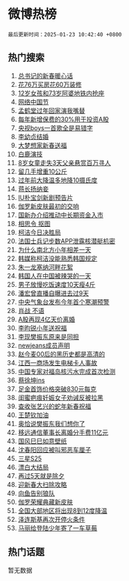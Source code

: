 # 微博热榜

`最后更新时间：2025-01-23 10:42:40 +0800`

## 热门搜索

1. [总书记的新春暖心话](https://m.weibo.cn/search?containerid=100103type%3D1%26t%3D10%26q%3D%23%E6%80%BB%E4%B9%A6%E8%AE%B0%E7%9A%84%E6%96%B0%E6%98%A5%E6%9A%96%E5%BF%83%E8%AF%9D%23&stream_entry_id=51&isnewpage=1&extparam=seat%3D1%26stream_entry_id%3D51%26c_type%3D51%26q%3D%2523%25E6%2580%25BB%25E4%25B9%25A6%25E8%25AE%25B0%25E7%259A%2584%25E6%2596%25B0%25E6%2598%25A5%25E6%259A%2596%25E5%25BF%2583%25E8%25AF%259D%2523%26dgr%3D0%26cate%3D10103%26pos%3D0%26filter_type%3Drealtimehot%26display_time%3D1737600158%26pre_seqid%3D17376001589090113602277)
1. [花76万买房花60万装修](https://m.weibo.cn/search?containerid=100103type%3D1%26t%3D10%26q%3D%23%E8%8A%B176%E4%B8%87%E4%B9%B0%E6%88%BF%E8%8A%B160%E4%B8%87%E8%A3%85%E4%BF%AE%23&stream_entry_id=31&isnewpage=1&extparam=seat%3D1%26c_type%3D31%26cate%3D5001%26lcate%3D5001%26stream_entry_id%3D31%26band_rank%3D1%26q%3D%2523%25E8%258A%25B176%25E4%25B8%2587%25E4%25B9%25B0%25E6%2588%25BF%25E8%258A%25B160%25E4%25B8%2587%25E8%25A3%2585%25E4%25BF%25AE%2523%26dgr%3D0%26flag%3D2%26pos%3D0%26realpos%3D1%26filter_type%3Drealtimehot%26display_time%3D1737600158%26pre_seqid%3D17376001589090113602277)
1. [12岁女孩和73岁阿婆地铁内抢座](https://m.weibo.cn/search?containerid=100103type%3D1%26t%3D10%26q%3D%2312%E5%B2%81%E5%A5%B3%E5%AD%A9%E5%92%8C73%E5%B2%81%E9%98%BF%E5%A9%86%E5%9C%B0%E9%93%81%E5%86%85%E6%8A%A2%E5%BA%A7%23&stream_entry_id=31&isnewpage=1&extparam=seat%3D1%26c_type%3D31%26cate%3D5001%26lcate%3D5001%26stream_entry_id%3D31%26band_rank%3D2%26q%3D%252312%25E5%25B2%2581%25E5%25A5%25B3%25E5%25AD%25A9%25E5%2592%258C73%25E5%25B2%2581%25E9%2598%25BF%25E5%25A9%2586%25E5%259C%25B0%25E9%2593%2581%25E5%2586%2585%25E6%258A%25A2%25E5%25BA%25A7%2523%26dgr%3D0%26flag%3D2%26pos%3D1%26realpos%3D2%26filter_type%3Drealtimehot%26display_time%3D1737600158%26pre_seqid%3D17376001589090113602277)
1. [网络中国节](https://m.weibo.cn/search?containerid=100103type%3D1%26t%3D10%26q%3D%23%E7%BD%91%E7%BB%9C%E4%B8%AD%E5%9B%BD%E8%8A%82%23&stream_entry_id=31&isnewpage=1&extparam=seat%3D1%26c_type%3D31%26cate%3D5001%26lcate%3D5001%26stream_entry_id%3D31%26band_rank%3D3%26q%3D%2523%25E7%25BD%2591%25E7%25BB%259C%25E4%25B8%25AD%25E5%259B%25BD%25E8%258A%2582%2523%26dgr%3D0%26flag%3D1%26pos%3D2%26realpos%3D3%26filter_type%3Drealtimehot%26display_time%3D1737600158%26pre_seqid%3D17376001589090113602277)
1. [孟鹤堂过年回家演我嘴替](https://m.weibo.cn/search?containerid=100103type%3D1%26t%3D10%26q%3D%23%E5%AD%9F%E9%B9%A4%E5%A0%82%E8%BF%87%E5%B9%B4%E5%9B%9E%E5%AE%B6%E6%BC%94%E6%88%91%E5%98%B4%E6%9B%BF%23&stream_entry_id=31&isnewpage=1&extparam=seat%3D1%26topic_ad%3D1%26c_type%3D31%26cate%3D5001%26lcate%3D5001%26stream_entry_id%3D31%26filter_type%3Drealtimehot%26q%3D%2523%25E5%25AD%259F%25E9%25B9%25A4%25E5%25A0%2582%25E8%25BF%2587%25E5%25B9%25B4%25E5%259B%259E%25E5%25AE%25B6%25E6%25BC%2594%25E6%2588%2591%25E5%2598%25B4%25E6%259B%25BF%2523%26dgr%3D0%26pos%3D3%26adid%3D273418%26band_rank%3D4%26is_ad_pos%3D1%26display_time%3D1737600158%26pre_seqid%3D17376001589090113602277)
1. [每年新增保费的30%用于投资A股](https://m.weibo.cn/search?containerid=100103type%3D1%26t%3D10%26q%3D%23%E6%AF%8F%E5%B9%B4%E6%96%B0%E5%A2%9E%E4%BF%9D%E8%B4%B9%E7%9A%8430%25%E7%94%A8%E4%BA%8E%E6%8A%95%E8%B5%84A%E8%82%A1%23&stream_entry_id=31&isnewpage=1&extparam=seat%3D1%26c_type%3D31%26cate%3D5001%26lcate%3D5001%26stream_entry_id%3D31%26band_rank%3D4%26q%3D%2523%25E6%25AF%258F%25E5%25B9%25B4%25E6%2596%25B0%25E5%25A2%259E%25E4%25BF%259D%25E8%25B4%25B9%25E7%259A%258430%2525%25E7%2594%25A8%25E4%25BA%258E%25E6%258A%2595%25E8%25B5%2584A%25E8%2582%25A1%2523%26dgr%3D0%26flag%3D1%26pos%3D4%26realpos%3D4%26filter_type%3Drealtimehot%26display_time%3D1737600158%26pre_seqid%3D17376001589090113602277)
1. [央视boys一首歌全是易错字](https://m.weibo.cn/search?containerid=100103type%3D1%26t%3D10%26q%3D%23%E5%A4%AE%E8%A7%86boys%E4%B8%80%E9%A6%96%E6%AD%8C%E5%85%A8%E6%98%AF%E6%98%93%E9%94%99%E5%AD%97%23&stream_entry_id=31&isnewpage=1&extparam=seat%3D1%26c_type%3D31%26cate%3D5001%26lcate%3D5001%26stream_entry_id%3D31%26band_rank%3D5%26q%3D%2523%25E5%25A4%25AE%25E8%25A7%2586boys%25E4%25B8%2580%25E9%25A6%2596%25E6%25AD%258C%25E5%2585%25A8%25E6%2598%25AF%25E6%2598%2593%25E9%2594%2599%25E5%25AD%2597%2523%26dgr%3D0%26flag%3D2%26pos%3D5%26realpos%3D5%26filter_type%3Drealtimehot%26display_time%3D1737600158%26pre_seqid%3D17376001589090113602277)
1. [李幼贞结婚](https://m.weibo.cn/search?containerid=100103type%3D1%26t%3D10%26q%3D%23%E6%9D%8E%E5%B9%BC%E8%B4%9E%E7%BB%93%E5%A9%9A%23&stream_entry_id=31&isnewpage=1&extparam=seat%3D1%26c_type%3D31%26cate%3D5001%26lcate%3D5001%26stream_entry_id%3D31%26band_rank%3D6%26q%3D%2523%25E6%259D%258E%25E5%25B9%25BC%25E8%25B4%259E%25E7%25BB%2593%25E5%25A9%259A%2523%26dgr%3D0%26flag%3D2%26pos%3D6%26realpos%3D6%26filter_type%3Drealtimehot%26display_time%3D1737600158%26pre_seqid%3D17376001589090113602277)
1. [大梦想家新春送福](https://m.weibo.cn/search?containerid=100103type%3D1%26t%3D10%26q%3D%23%E5%A4%A7%E6%A2%A6%E6%83%B3%E5%AE%B6%E6%96%B0%E6%98%A5%E9%80%81%E7%A6%8F%23&stream_entry_id=31&isnewpage=1&extparam=seat%3D1%26c_type%3D31%26cate%3D5001%26lcate%3D5001%26stream_entry_id%3D31%26filter_type%3Drealtimehot%26q%3D%2523%25E5%25A4%25A7%25E6%25A2%25A6%25E6%2583%25B3%25E5%25AE%25B6%25E6%2596%25B0%25E6%2598%25A5%25E9%2580%2581%25E7%25A6%258F%2523%26dgr%3D0%26pos%3D7%26adid%3D273738%26band_rank%3D7%26is_ad_pos%3D1%26display_time%3D1737600158%26pre_seqid%3D17376001589090113602277)
1. [白鹿演技](https://m.weibo.cn/search?containerid=100103type%3D1%26t%3D10%26q%3D%E7%99%BD%E9%B9%BF%E6%BC%94%E6%8A%80&stream_entry_id=31&isnewpage=1&extparam=seat%3D1%26c_type%3D31%26cate%3D5001%26lcate%3D5001%26stream_entry_id%3D31%26band_rank%3D7%26q%3D%25E7%2599%25BD%25E9%25B9%25BF%25E6%25BC%2594%25E6%258A%2580%26dgr%3D0%26flag%3D2%26pos%3D8%26realpos%3D7%26filter_type%3Drealtimehot%26display_time%3D1737600158%26pre_seqid%3D17376001589090113602277)
1. [8岁女童走失3天父亲悬赏百万寻人](https://m.weibo.cn/search?containerid=100103type%3D1%26t%3D10%26q%3D%238%E5%B2%81%E5%A5%B3%E7%AB%A5%E8%B5%B0%E5%A4%B13%E5%A4%A9%E7%88%B6%E4%BA%B2%E6%82%AC%E8%B5%8F%E7%99%BE%E4%B8%87%E5%AF%BB%E4%BA%BA%23&stream_entry_id=31&isnewpage=1&extparam=seat%3D1%26c_type%3D31%26cate%3D5001%26lcate%3D5001%26stream_entry_id%3D31%26band_rank%3D8%26q%3D%25238%25E5%25B2%2581%25E5%25A5%25B3%25E7%25AB%25A5%25E8%25B5%25B0%25E5%25A4%25B13%25E5%25A4%25A9%25E7%2588%25B6%25E4%25BA%25B2%25E6%2582%25AC%25E8%25B5%258F%25E7%2599%25BE%25E4%25B8%2587%25E5%25AF%25BB%25E4%25BA%25BA%2523%26dgr%3D0%26flag%3D1%26pos%3D9%26realpos%3D8%26filter_type%3Drealtimehot%26display_time%3D1737600158%26pre_seqid%3D17376001589090113602277)
1. [留几手增重10公斤](https://m.weibo.cn/search?containerid=100103type%3D1%26t%3D10%26q%3D%23%E7%95%99%E5%87%A0%E6%89%8B%E5%A2%9E%E9%87%8D10%E5%85%AC%E6%96%A4%23&stream_entry_id=31&isnewpage=1&extparam=seat%3D1%26c_type%3D31%26cate%3D5001%26lcate%3D5001%26stream_entry_id%3D31%26band_rank%3D9%26q%3D%2523%25E7%2595%2599%25E5%2587%25A0%25E6%2589%258B%25E5%25A2%259E%25E9%2587%258D10%25E5%2585%25AC%25E6%2596%25A4%2523%26dgr%3D0%26flag%3D2%26pos%3D10%26realpos%3D9%26filter_type%3Drealtimehot%26display_time%3D1737600158%26pre_seqid%3D17376001589090113602277)
1. [过年前大降温多地降10摄氏度](https://m.weibo.cn/search?containerid=100103type%3D1%26t%3D10%26q%3D%23%E8%BF%87%E5%B9%B4%E5%89%8D%E5%A4%A7%E9%99%8D%E6%B8%A9%E5%A4%9A%E5%9C%B0%E9%99%8D10%E6%91%84%E6%B0%8F%E5%BA%A6%23&stream_entry_id=31&isnewpage=1&extparam=seat%3D1%26c_type%3D31%26cate%3D5001%26lcate%3D5001%26stream_entry_id%3D31%26band_rank%3D10%26q%3D%2523%25E8%25BF%2587%25E5%25B9%25B4%25E5%2589%258D%25E5%25A4%25A7%25E9%2599%258D%25E6%25B8%25A9%25E5%25A4%259A%25E5%259C%25B0%25E9%2599%258D10%25E6%2591%2584%25E6%25B0%258F%25E5%25BA%25A6%2523%26dgr%3D0%26flag%3D0%26pos%3D11%26realpos%3D10%26filter_type%3Drealtimehot%26display_time%3D1737600158%26pre_seqid%3D17376001589090113602277)
1. [蒋长扬纳妾](https://m.weibo.cn/search?containerid=100103type%3D1%26t%3D10%26q%3D%E8%92%8B%E9%95%BF%E6%89%AC%E7%BA%B3%E5%A6%BE&stream_entry_id=31&isnewpage=1&extparam=seat%3D1%26c_type%3D31%26cate%3D5001%26lcate%3D5001%26stream_entry_id%3D31%26band_rank%3D11%26q%3D%25E8%2592%258B%25E9%2595%25BF%25E6%2589%25AC%25E7%25BA%25B3%25E5%25A6%25BE%26dgr%3D0%26flag%3D2%26pos%3D12%26realpos%3D11%26filter_type%3Drealtimehot%26display_time%3D1737600158%26pre_seqid%3D17376001589090113602277)
1. [IU朴宝剑新剧预告片](https://m.weibo.cn/search?containerid=100103type%3D1%26t%3D10%26q%3D%23IU%E6%9C%B4%E5%AE%9D%E5%89%91%E6%96%B0%E5%89%A7%E9%A2%84%E5%91%8A%E7%89%87%23&stream_entry_id=31&isnewpage=1&extparam=seat%3D1%26c_type%3D31%26cate%3D5001%26lcate%3D5001%26stream_entry_id%3D31%26band_rank%3D12%26q%3D%2523IU%25E6%259C%25B4%25E5%25AE%259D%25E5%2589%2591%25E6%2596%25B0%25E5%2589%25A7%25E9%25A2%2584%25E5%2591%258A%25E7%2589%2587%2523%26dgr%3D0%26flag%3D1%26pos%3D13%26realpos%3D12%26filter_type%3Drealtimehot%26display_time%3D1737600158%26pre_seqid%3D17376001589090113602277)
1. [伽罗新皮肤最初的交响](https://m.weibo.cn/search?containerid=100103type%3D1%26t%3D10%26q%3D%23%E4%BC%BD%E7%BD%97%E6%96%B0%E7%9A%AE%E8%82%A4%E6%9C%80%E5%88%9D%E7%9A%84%E4%BA%A4%E5%93%8D%23&stream_entry_id=31&isnewpage=1&extparam=seat%3D1%26c_type%3D31%26cate%3D5001%26lcate%3D5001%26stream_entry_id%3D31%26band_rank%3D13%26q%3D%2523%25E4%25BC%25BD%25E7%25BD%2597%25E6%2596%25B0%25E7%259A%25AE%25E8%2582%25A4%25E6%259C%2580%25E5%2588%259D%25E7%259A%2584%25E4%25BA%25A4%25E5%2593%258D%2523%26dgr%3D0%26flag%3D0%26pos%3D14%26realpos%3D13%26filter_type%3Drealtimehot%26display_time%3D1737600158%26pre_seqid%3D17376001589090113602277)
1. [国新办介绍推动中长期资金入市](https://m.weibo.cn/search?containerid=100103type%3D1%26t%3D10%26q%3D%23%E5%9B%BD%E6%96%B0%E5%8A%9E%E4%BB%8B%E7%BB%8D%E6%8E%A8%E5%8A%A8%E4%B8%AD%E9%95%BF%E6%9C%9F%E8%B5%84%E9%87%91%E5%85%A5%E5%B8%82%23&stream_entry_id=31&isnewpage=1&extparam=seat%3D1%26c_type%3D31%26cate%3D5001%26lcate%3D5001%26stream_entry_id%3D31%26band_rank%3D14%26q%3D%2523%25E5%259B%25BD%25E6%2596%25B0%25E5%258A%259E%25E4%25BB%258B%25E7%25BB%258D%25E6%258E%25A8%25E5%258A%25A8%25E4%25B8%25AD%25E9%2595%25BF%25E6%259C%259F%25E8%25B5%2584%25E9%2587%2591%25E5%2585%25A5%25E5%25B8%2582%2523%26dgr%3D0%26flag%3D1%26pos%3D15%26realpos%3D14%26filter_type%3Drealtimehot%26display_time%3D1737600158%26pre_seqid%3D17376001589090113602277)
1. [相思令 抠图](https://m.weibo.cn/search?containerid=100103type%3D1%26t%3D10%26q%3D%E7%9B%B8%E6%80%9D%E4%BB%A4+%E6%8A%A0%E5%9B%BE&stream_entry_id=31&isnewpage=1&extparam=seat%3D1%26c_type%3D31%26cate%3D5001%26lcate%3D5001%26stream_entry_id%3D31%26band_rank%3D15%26q%3D%25E7%259B%25B8%25E6%2580%259D%25E4%25BB%25A4%2520%25E6%258A%25A0%25E5%259B%25BE%26dgr%3D0%26flag%3D0%26pos%3D16%26realpos%3D15%26filter_type%3Drealtimehot%26display_time%3D1737600158%26pre_seqid%3D17376001589090113602277)
1. [柯洁今日决胜局](https://m.weibo.cn/search?containerid=100103type%3D1%26t%3D10%26q%3D%23%E6%9F%AF%E6%B4%81%E4%BB%8A%E6%97%A5%E5%86%B3%E8%83%9C%E5%B1%80%23&stream_entry_id=31&isnewpage=1&extparam=seat%3D1%26c_type%3D31%26cate%3D5001%26lcate%3D5001%26stream_entry_id%3D31%26band_rank%3D16%26q%3D%2523%25E6%259F%25AF%25E6%25B4%2581%25E4%25BB%258A%25E6%2597%25A5%25E5%2586%25B3%25E8%2583%259C%25E5%25B1%2580%2523%26dgr%3D0%26flag%3D0%26pos%3D17%26realpos%3D16%26filter_type%3Drealtimehot%26display_time%3D1737600158%26pre_seqid%3D17376001589090113602277)
1. [法国士兵记步数APP泄露核潜艇机密](https://m.weibo.cn/search?containerid=100103type%3D1%26t%3D10%26q%3D%23%E6%B3%95%E5%9B%BD%E5%A3%AB%E5%85%B5%E8%AE%B0%E6%AD%A5%E6%95%B0APP%E6%B3%84%E9%9C%B2%E6%A0%B8%E6%BD%9C%E8%89%87%E6%9C%BA%E5%AF%86%23&stream_entry_id=31&isnewpage=1&extparam=seat%3D1%26c_type%3D31%26cate%3D5001%26lcate%3D5001%26stream_entry_id%3D31%26band_rank%3D17%26q%3D%2523%25E6%25B3%2595%25E5%259B%25BD%25E5%25A3%25AB%25E5%2585%25B5%25E8%25AE%25B0%25E6%25AD%25A5%25E6%2595%25B0APP%25E6%25B3%2584%25E9%259C%25B2%25E6%25A0%25B8%25E6%25BD%259C%25E8%2589%2587%25E6%259C%25BA%25E5%25AF%2586%2523%26dgr%3D0%26flag%3D0%26pos%3D18%26realpos%3D17%26filter_type%3Drealtimehot%26display_time%3D1737600158%26pre_seqid%3D17376001589090113602277)
1. [为什么南北方小年相差一天](https://m.weibo.cn/search?containerid=100103type%3D1%26t%3D10%26q%3D%23%E4%B8%BA%E4%BB%80%E4%B9%88%E5%8D%97%E5%8C%97%E6%96%B9%E5%B0%8F%E5%B9%B4%E7%9B%B8%E5%B7%AE%E4%B8%80%E5%A4%A9%23&stream_entry_id=31&isnewpage=1&extparam=seat%3D1%26c_type%3D31%26cate%3D5001%26lcate%3D5001%26stream_entry_id%3D31%26band_rank%3D18%26q%3D%2523%25E4%25B8%25BA%25E4%25BB%2580%25E4%25B9%2588%25E5%258D%2597%25E5%258C%2597%25E6%2596%25B9%25E5%25B0%258F%25E5%25B9%25B4%25E7%259B%25B8%25E5%25B7%25AE%25E4%25B8%2580%25E5%25A4%25A9%2523%26dgr%3D0%26flag%3D0%26pos%3D19%26realpos%3D18%26filter_type%3Drealtimehot%26display_time%3D1737600158%26pre_seqid%3D17376001589090113602277)
1. [韩媒称柯洁没能熟悉韩国规定](https://m.weibo.cn/search?containerid=100103type%3D1%26t%3D10%26q%3D%23%E9%9F%A9%E5%AA%92%E7%A7%B0%E6%9F%AF%E6%B4%81%E6%B2%A1%E8%83%BD%E7%86%9F%E6%82%89%E9%9F%A9%E5%9B%BD%E8%A7%84%E5%AE%9A%23&stream_entry_id=31&isnewpage=1&extparam=seat%3D1%26c_type%3D31%26cate%3D5001%26lcate%3D5001%26stream_entry_id%3D31%26band_rank%3D19%26q%3D%2523%25E9%259F%25A9%25E5%25AA%2592%25E7%25A7%25B0%25E6%259F%25AF%25E6%25B4%2581%25E6%25B2%25A1%25E8%2583%25BD%25E7%2586%259F%25E6%2582%2589%25E9%259F%25A9%25E5%259B%25BD%25E8%25A7%2584%25E5%25AE%259A%2523%26dgr%3D0%26flag%3D1%26pos%3D20%26realpos%3D19%26filter_type%3Drealtimehot%26display_time%3D1737600158%26pre_seqid%3D17376001589090113602277)
1. [朱一龙塞纳河畔花絮](https://m.weibo.cn/search?containerid=100103type%3D1%26t%3D10%26q%3D%23%E6%9C%B1%E4%B8%80%E9%BE%99%E5%A1%9E%E7%BA%B3%E6%B2%B3%E7%95%94%E8%8A%B1%E7%B5%AE%23&stream_entry_id=31&isnewpage=1&extparam=seat%3D1%26c_type%3D31%26cate%3D5001%26lcate%3D5001%26stream_entry_id%3D31%26band_rank%3D20%26q%3D%2523%25E6%259C%25B1%25E4%25B8%2580%25E9%25BE%2599%25E5%25A1%259E%25E7%25BA%25B3%25E6%25B2%25B3%25E7%2595%2594%25E8%258A%25B1%25E7%25B5%25AE%2523%26dgr%3D0%26flag%3D1%26pos%3D21%26realpos%3D20%26filter_type%3Drealtimehot%26display_time%3D1737600158%26pre_seqid%3D17376001589090113602277)
1. [韩国人在中国被辣哭的一天](https://m.weibo.cn/search?containerid=100103type%3D1%26t%3D10%26q%3D%E9%9F%A9%E5%9B%BD%E4%BA%BA%E5%9C%A8%E4%B8%AD%E5%9B%BD%E8%A2%AB%E8%BE%A3%E5%93%AD%E7%9A%84%E4%B8%80%E5%A4%A9&stream_entry_id=31&isnewpage=1&extparam=seat%3D1%26c_type%3D31%26cate%3D5001%26lcate%3D5001%26stream_entry_id%3D31%26band_rank%3D21%26q%3D%25E9%259F%25A9%25E5%259B%25BD%25E4%25BA%25BA%25E5%259C%25A8%25E4%25B8%25AD%25E5%259B%25BD%25E8%25A2%25AB%25E8%25BE%25A3%25E5%2593%25AD%25E7%259A%2584%25E4%25B8%2580%25E5%25A4%25A9%26dgr%3D0%26flag%3D1%26pos%3D22%26realpos%3D21%26filter_type%3Drealtimehot%26display_time%3D1737600158%26pre_seqid%3D17376001589090113602277)
1. [男子放慢吃饭速度10天瘦4斤](https://m.weibo.cn/search?containerid=100103type%3D1%26t%3D10%26q%3D%23%E7%94%B7%E5%AD%90%E6%94%BE%E6%85%A2%E5%90%83%E9%A5%AD%E9%80%9F%E5%BA%A610%E5%A4%A9%E7%98%A64%E6%96%A4%23&stream_entry_id=31&isnewpage=1&extparam=seat%3D1%26c_type%3D31%26cate%3D5001%26lcate%3D5001%26stream_entry_id%3D31%26band_rank%3D22%26q%3D%2523%25E7%2594%25B7%25E5%25AD%2590%25E6%2594%25BE%25E6%2585%25A2%25E5%2590%2583%25E9%25A5%25AD%25E9%2580%259F%25E5%25BA%25A610%25E5%25A4%25A9%25E7%2598%25A64%25E6%2596%25A4%2523%26dgr%3D0%26flag%3D0%26pos%3D23%26realpos%3D22%26filter_type%3Drealtimehot%26display_time%3D1737600158%26pre_seqid%3D17376001589090113602277)
1. [潘宏曾直播自曝进去过9天](https://m.weibo.cn/search?containerid=100103type%3D1%26t%3D10%26q%3D%23%E6%BD%98%E5%AE%8F%E6%9B%BE%E7%9B%B4%E6%92%AD%E8%87%AA%E6%9B%9D%E8%BF%9B%E5%8E%BB%E8%BF%879%E5%A4%A9%23&stream_entry_id=31&isnewpage=1&extparam=seat%3D1%26c_type%3D31%26cate%3D5001%26lcate%3D5001%26stream_entry_id%3D31%26band_rank%3D23%26q%3D%2523%25E6%25BD%2598%25E5%25AE%258F%25E6%259B%25BE%25E7%259B%25B4%25E6%2592%25AD%25E8%2587%25AA%25E6%259B%259D%25E8%25BF%259B%25E5%258E%25BB%25E8%25BF%25879%25E5%25A4%25A9%2523%26dgr%3D0%26flag%3D0%26pos%3D24%26realpos%3D23%26filter_type%3Drealtimehot%26display_time%3D1737600158%26pre_seqid%3D17376001589090113602277)
1. [中央气象台发布今年首个寒潮预警](https://m.weibo.cn/search?containerid=100103type%3D1%26t%3D10%26q%3D%23%E4%B8%AD%E5%A4%AE%E6%B0%94%E8%B1%A1%E5%8F%B0%E5%8F%91%E5%B8%83%E4%BB%8A%E5%B9%B4%E9%A6%96%E4%B8%AA%E5%AF%92%E6%BD%AE%E9%A2%84%E8%AD%A6%23&stream_entry_id=31&isnewpage=1&extparam=seat%3D1%26c_type%3D31%26cate%3D5001%26lcate%3D5001%26stream_entry_id%3D31%26band_rank%3D24%26q%3D%2523%25E4%25B8%25AD%25E5%25A4%25AE%25E6%25B0%2594%25E8%25B1%25A1%25E5%258F%25B0%25E5%258F%2591%25E5%25B8%2583%25E4%25BB%258A%25E5%25B9%25B4%25E9%25A6%2596%25E4%25B8%25AA%25E5%25AF%2592%25E6%25BD%25AE%25E9%25A2%2584%25E8%25AD%25A6%2523%26dgr%3D0%26flag%3D0%26pos%3D25%26realpos%3D24%26filter_type%3Drealtimehot%26display_time%3D1737600158%26pre_seqid%3D17376001589090113602277)
1. [肖战 不语](https://m.weibo.cn/search?containerid=100103type%3D1%26t%3D10%26q%3D%E8%82%96%E6%88%98+%E4%B8%8D%E8%AF%AD&stream_entry_id=31&isnewpage=1&extparam=seat%3D1%26c_type%3D31%26cate%3D5001%26lcate%3D5001%26stream_entry_id%3D31%26band_rank%3D25%26q%3D%25E8%2582%2596%25E6%2588%2598%2520%25E4%25B8%258D%25E8%25AF%25AD%26dgr%3D0%26flag%3D0%26pos%3D26%26realpos%3D25%26filter_type%3Drealtimehot%26display_time%3D1737600158%26pre_seqid%3D17376001589090113602277)
1. [A股再现4亿天价离婚](https://m.weibo.cn/search?containerid=100103type%3D1%26t%3D10%26q%3D%23A%E8%82%A1%E5%86%8D%E7%8E%B04%E4%BA%BF%E5%A4%A9%E4%BB%B7%E7%A6%BB%E5%A9%9A%23&stream_entry_id=31&isnewpage=1&extparam=seat%3D1%26c_type%3D31%26cate%3D5001%26lcate%3D5001%26stream_entry_id%3D31%26band_rank%3D26%26q%3D%2523A%25E8%2582%25A1%25E5%2586%258D%25E7%258E%25B04%25E4%25BA%25BF%25E5%25A4%25A9%25E4%25BB%25B7%25E7%25A6%25BB%25E5%25A9%259A%2523%26dgr%3D0%26flag%3D1%26pos%3D27%26realpos%3D26%26filter_type%3Drealtimehot%26display_time%3D1737600158%26pre_seqid%3D17376001589090113602277)
1. [李昀锐小年送祝福](https://m.weibo.cn/search?containerid=100103type%3D1%26t%3D10%26q%3D%23%E6%9D%8E%E6%98%80%E9%94%90%E5%B0%8F%E5%B9%B4%E9%80%81%E7%A5%9D%E7%A6%8F%23&stream_entry_id=31&isnewpage=1&extparam=seat%3D1%26c_type%3D31%26cate%3D5001%26lcate%3D5001%26stream_entry_id%3D31%26band_rank%3D27%26q%3D%2523%25E6%259D%258E%25E6%2598%2580%25E9%2594%2590%25E5%25B0%258F%25E5%25B9%25B4%25E9%2580%2581%25E7%25A5%259D%25E7%25A6%258F%2523%26dgr%3D0%26flag%3D1%26pos%3D28%26realpos%3D27%26filter_type%3Drealtimehot%26display_time%3D1737600158%26pre_seqid%3D17376001589090113602277)
1. [李现樊振东原来是同担](https://m.weibo.cn/search?containerid=100103type%3D1%26t%3D10%26q%3D%23%E6%9D%8E%E7%8E%B0%E6%A8%8A%E6%8C%AF%E4%B8%9C%E5%8E%9F%E6%9D%A5%E6%98%AF%E5%90%8C%E6%8B%85%23&stream_entry_id=31&isnewpage=1&extparam=seat%3D1%26c_type%3D31%26cate%3D5001%26lcate%3D5001%26stream_entry_id%3D31%26band_rank%3D28%26q%3D%2523%25E6%259D%258E%25E7%258E%25B0%25E6%25A8%258A%25E6%258C%25AF%25E4%25B8%259C%25E5%258E%259F%25E6%259D%25A5%25E6%2598%25AF%25E5%2590%258C%25E6%258B%2585%2523%26dgr%3D0%26flag%3D1%26pos%3D29%26realpos%3D28%26filter_type%3Drealtimehot%26display_time%3D1737600158%26pre_seqid%3D17376001589090113602277)
1. [newjeans成员声明](https://m.weibo.cn/search?containerid=100103type%3D1%26t%3D10%26q%3D%23newjeans%E6%88%90%E5%91%98%E5%A3%B0%E6%98%8E%23&stream_entry_id=31&isnewpage=1&extparam=seat%3D1%26c_type%3D31%26cate%3D5001%26lcate%3D5001%26stream_entry_id%3D31%26band_rank%3D29%26q%3D%2523newjeans%25E6%2588%2590%25E5%2591%2598%25E5%25A3%25B0%25E6%2598%258E%2523%26dgr%3D0%26flag%3D1%26pos%3D30%26realpos%3D29%26filter_type%3Drealtimehot%26display_time%3D1737600158%26pre_seqid%3D17376001589090113602277)
1. [赵今麦00后的黑历史都是高清的](https://m.weibo.cn/search?containerid=100103type%3D1%26t%3D10%26q%3D%23%E8%B5%B5%E4%BB%8A%E9%BA%A600%E5%90%8E%E7%9A%84%E9%BB%91%E5%8E%86%E5%8F%B2%E9%83%BD%E6%98%AF%E9%AB%98%E6%B8%85%E7%9A%84%23&stream_entry_id=31&isnewpage=1&extparam=seat%3D1%26c_type%3D31%26cate%3D5001%26lcate%3D5001%26stream_entry_id%3D31%26band_rank%3D30%26q%3D%2523%25E8%25B5%25B5%25E4%25BB%258A%25E9%25BA%25A600%25E5%2590%258E%25E7%259A%2584%25E9%25BB%2591%25E5%258E%2586%25E5%258F%25B2%25E9%2583%25BD%25E6%2598%25AF%25E9%25AB%2598%25E6%25B8%2585%25E7%259A%2584%2523%26dgr%3D0%26flag%3D0%26pos%3D31%26realpos%3D30%26filter_type%3Drealtimehot%26display_time%3D1737600158%26pre_seqid%3D17376001589090113602277)
1. [江西一商场发生电梯卡人事故](https://m.weibo.cn/search?containerid=100103type%3D1%26t%3D10%26q%3D%23%E6%B1%9F%E8%A5%BF%E4%B8%80%E5%95%86%E5%9C%BA%E5%8F%91%E7%94%9F%E7%94%B5%E6%A2%AF%E5%8D%A1%E4%BA%BA%E4%BA%8B%E6%95%85%23&stream_entry_id=31&isnewpage=1&extparam=seat%3D1%26c_type%3D31%26cate%3D5001%26lcate%3D5001%26stream_entry_id%3D31%26band_rank%3D31%26q%3D%2523%25E6%25B1%259F%25E8%25A5%25BF%25E4%25B8%2580%25E5%2595%2586%25E5%259C%25BA%25E5%258F%2591%25E7%2594%259F%25E7%2594%25B5%25E6%25A2%25AF%25E5%258D%25A1%25E4%25BA%25BA%25E4%25BA%258B%25E6%2595%2585%2523%26dgr%3D0%26flag%3D0%26pos%3D32%26realpos%3D31%26filter_type%3Drealtimehot%26display_time%3D1737600158%26pre_seqid%3D17376001589090113602277)
1. [中国专家对福岛核污水完成首次检测](https://m.weibo.cn/search?containerid=100103type%3D1%26t%3D10%26q%3D%23%E4%B8%AD%E5%9B%BD%E4%B8%93%E5%AE%B6%E5%AF%B9%E7%A6%8F%E5%B2%9B%E6%A0%B8%E6%B1%A1%E6%B0%B4%E5%AE%8C%E6%88%90%E9%A6%96%E6%AC%A1%E6%A3%80%E6%B5%8B%23&stream_entry_id=31&isnewpage=1&extparam=seat%3D1%26c_type%3D31%26cate%3D5001%26lcate%3D5001%26stream_entry_id%3D31%26band_rank%3D32%26q%3D%2523%25E4%25B8%25AD%25E5%259B%25BD%25E4%25B8%2593%25E5%25AE%25B6%25E5%25AF%25B9%25E7%25A6%258F%25E5%25B2%259B%25E6%25A0%25B8%25E6%25B1%25A1%25E6%25B0%25B4%25E5%25AE%258C%25E6%2588%2590%25E9%25A6%2596%25E6%25AC%25A1%25E6%25A3%2580%25E6%25B5%258B%2523%26dgr%3D0%26flag%3D1%26pos%3D33%26realpos%3D32%26filter_type%3Drealtimehot%26display_time%3D1737600158%26pre_seqid%3D17376001589090113602277)
1. [蔡徐坤ins](https://m.weibo.cn/search?containerid=100103type%3D1%26t%3D10%26q%3D%23%E8%94%A1%E5%BE%90%E5%9D%A4ins%23&stream_entry_id=31&isnewpage=1&extparam=seat%3D1%26c_type%3D31%26cate%3D5001%26lcate%3D5001%26stream_entry_id%3D31%26band_rank%3D33%26q%3D%2523%25E8%2594%25A1%25E5%25BE%2590%25E5%259D%25A4ins%2523%26dgr%3D0%26flag%3D0%26pos%3D34%26realpos%3D33%26filter_type%3Drealtimehot%26display_time%3D1737600158%26pre_seqid%3D17376001589090113602277)
1. [足金首饰价格突破830元每克](https://m.weibo.cn/search?containerid=100103type%3D1%26t%3D10%26q%3D%23%E8%B6%B3%E9%87%91%E9%A6%96%E9%A5%B0%E4%BB%B7%E6%A0%BC%E7%AA%81%E7%A0%B4830%E5%85%83%E6%AF%8F%E5%85%8B%23&stream_entry_id=31&isnewpage=1&extparam=seat%3D1%26c_type%3D31%26cate%3D5001%26lcate%3D5001%26stream_entry_id%3D31%26band_rank%3D34%26q%3D%2523%25E8%25B6%25B3%25E9%2587%2591%25E9%25A6%2596%25E9%25A5%25B0%25E4%25BB%25B7%25E6%25A0%25BC%25E7%25AA%2581%25E7%25A0%25B4830%25E5%2585%2583%25E6%25AF%258F%25E5%2585%258B%2523%26dgr%3D0%26flag%3D1%26pos%3D35%26realpos%3D34%26filter_type%3Drealtimehot%26display_time%3D1737600158%26pre_seqid%3D17376001589090113602277)
1. [闺蜜疤痕妊娠女子劝诫反被拉黑](https://m.weibo.cn/search?containerid=100103type%3D1%26t%3D10%26q%3D%23%E9%97%BA%E8%9C%9C%E7%96%A4%E7%97%95%E5%A6%8A%E5%A8%A0%E5%A5%B3%E5%AD%90%E5%8A%9D%E8%AF%AB%E5%8F%8D%E8%A2%AB%E6%8B%89%E9%BB%91%23&stream_entry_id=31&isnewpage=1&extparam=seat%3D1%26c_type%3D31%26cate%3D5001%26lcate%3D5001%26stream_entry_id%3D31%26band_rank%3D35%26q%3D%2523%25E9%2597%25BA%25E8%259C%259C%25E7%2596%25A4%25E7%2597%2595%25E5%25A6%258A%25E5%25A8%25A0%25E5%25A5%25B3%25E5%25AD%2590%25E5%258A%259D%25E8%25AF%25AB%25E5%258F%258D%25E8%25A2%25AB%25E6%258B%2589%25E9%25BB%2591%2523%26dgr%3D0%26flag%3D0%26pos%3D36%26realpos%3D35%26filter_type%3Drealtimehot%26display_time%3D1737600158%26pre_seqid%3D17376001589090113602277)
1. [查收张艺兴的蛇年新春祝福](https://m.weibo.cn/search?containerid=100103type%3D1%26t%3D10%26q%3D%23%E6%9F%A5%E6%94%B6%E5%BC%A0%E8%89%BA%E5%85%B4%E7%9A%84%E8%9B%87%E5%B9%B4%E6%96%B0%E6%98%A5%E7%A5%9D%E7%A6%8F%23&stream_entry_id=31&isnewpage=1&extparam=seat%3D1%26c_type%3D31%26cate%3D5001%26lcate%3D5001%26stream_entry_id%3D31%26band_rank%3D36%26q%3D%2523%25E6%259F%25A5%25E6%2594%25B6%25E5%25BC%25A0%25E8%2589%25BA%25E5%2585%25B4%25E7%259A%2584%25E8%259B%2587%25E5%25B9%25B4%25E6%2596%25B0%25E6%2598%25A5%25E7%25A5%259D%25E7%25A6%258F%2523%26dgr%3D0%26flag%3D1%26pos%3D37%26realpos%3D36%26filter_type%3Drealtimehot%26display_time%3D1737600158%26pre_seqid%3D17376001589090113602277)
1. [王楚钦加油](https://m.weibo.cn/search?containerid=100103type%3D1%26t%3D10%26q%3D%23%E7%8E%8B%E6%A5%9A%E9%92%A6%E5%8A%A0%E6%B2%B9%23&stream_entry_id=31&isnewpage=1&extparam=seat%3D1%26c_type%3D31%26cate%3D5001%26lcate%3D5001%26stream_entry_id%3D31%26band_rank%3D37%26q%3D%2523%25E7%258E%258B%25E6%25A5%259A%25E9%2592%25A6%25E5%258A%25A0%25E6%25B2%25B9%2523%26dgr%3D0%26flag%3D0%26pos%3D38%26realpos%3D37%26filter_type%3Drealtimehot%26display_time%3D1737600158%26pre_seqid%3D17376001589090113602277)
1. [奥恰说樊振东我们想你了](https://m.weibo.cn/search?containerid=100103type%3D1%26t%3D10%26q%3D%E5%A5%A5%E6%81%B0%E8%AF%B4%E6%A8%8A%E6%8C%AF%E4%B8%9C%E6%88%91%E4%BB%AC%E6%83%B3%E4%BD%A0%E4%BA%86&stream_entry_id=31&isnewpage=1&extparam=seat%3D1%26c_type%3D31%26cate%3D5001%26lcate%3D5001%26stream_entry_id%3D31%26band_rank%3D38%26q%3D%25E5%25A5%25A5%25E6%2581%25B0%25E8%25AF%25B4%25E6%25A8%258A%25E6%258C%25AF%25E4%25B8%259C%25E6%2588%2591%25E4%25BB%25AC%25E6%2583%25B3%25E4%25BD%25A0%25E4%25BA%2586%26dgr%3D0%26flag%3D1%26pos%3D39%26realpos%3D38%26filter_type%3Drealtimehot%26display_time%3D1737600158%26pre_seqid%3D17376001589090113602277)
1. [移远通信董事长离婚分手费11亿元](https://m.weibo.cn/search?containerid=100103type%3D1%26t%3D10%26q%3D%23%E7%A7%BB%E8%BF%9C%E9%80%9A%E4%BF%A1%E8%91%A3%E4%BA%8B%E9%95%BF%E7%A6%BB%E5%A9%9A%E5%88%86%E6%89%8B%E8%B4%B911%E4%BA%BF%E5%85%83%23&stream_entry_id=31&isnewpage=1&extparam=seat%3D1%26c_type%3D31%26cate%3D5001%26lcate%3D5001%26stream_entry_id%3D31%26band_rank%3D39%26q%3D%2523%25E7%25A7%25BB%25E8%25BF%259C%25E9%2580%259A%25E4%25BF%25A1%25E8%2591%25A3%25E4%25BA%258B%25E9%2595%25BF%25E7%25A6%25BB%25E5%25A9%259A%25E5%2588%2586%25E6%2589%258B%25E8%25B4%25B911%25E4%25BA%25BF%25E5%2585%2583%2523%26dgr%3D0%26flag%3D1%26pos%3D40%26realpos%3D39%26filter_type%3Drealtimehot%26display_time%3D1737600158%26pre_seqid%3D17376001589090113602277)
1. [国风巳巳如意壁纸](https://m.weibo.cn/search?containerid=100103type%3D1%26t%3D10%26q%3D%23%E5%9B%BD%E9%A3%8E%E5%B7%B3%E5%B7%B3%E5%A6%82%E6%84%8F%E5%A3%81%E7%BA%B8%23&stream_entry_id=31&isnewpage=1&extparam=seat%3D1%26c_type%3D31%26cate%3D5001%26lcate%3D5001%26stream_entry_id%3D31%26band_rank%3D40%26q%3D%2523%25E5%259B%25BD%25E9%25A3%258E%25E5%25B7%25B3%25E5%25B7%25B3%25E5%25A6%2582%25E6%2584%258F%25E5%25A3%2581%25E7%25BA%25B8%2523%26dgr%3D0%26flag%3D1%26pos%3D41%26realpos%3D40%26filter_type%3Drealtimehot%26display_time%3D1737600158%26pre_seqid%3D17376001589090113602277)
1. [沈春阳回应被叫邪恶车厘子](https://m.weibo.cn/search?containerid=100103type%3D1%26t%3D10%26q%3D%23%E6%B2%88%E6%98%A5%E9%98%B3%E5%9B%9E%E5%BA%94%E8%A2%AB%E5%8F%AB%E9%82%AA%E6%81%B6%E8%BD%A6%E5%8E%98%E5%AD%90%23&stream_entry_id=31&isnewpage=1&extparam=seat%3D1%26c_type%3D31%26cate%3D5001%26lcate%3D5001%26stream_entry_id%3D31%26band_rank%3D41%26q%3D%2523%25E6%25B2%2588%25E6%2598%25A5%25E9%2598%25B3%25E5%259B%259E%25E5%25BA%2594%25E8%25A2%25AB%25E5%258F%25AB%25E9%2582%25AA%25E6%2581%25B6%25E8%25BD%25A6%25E5%258E%2598%25E5%25AD%2590%2523%26dgr%3D0%26flag%3D0%26pos%3D42%26realpos%3D41%26filter_type%3Drealtimehot%26display_time%3D1737600158%26pre_seqid%3D17376001589090113602277)
1. [三星S25](https://m.weibo.cn/search?containerid=100103type%3D1%26t%3D10%26q%3D%E4%B8%89%E6%98%9FS25&stream_entry_id=31&isnewpage=1&extparam=seat%3D1%26c_type%3D31%26cate%3D5001%26lcate%3D5001%26stream_entry_id%3D31%26band_rank%3D42%26q%3D%25E4%25B8%2589%25E6%2598%259FS25%26dgr%3D0%26flag%3D0%26pos%3D43%26realpos%3D42%26filter_type%3Drealtimehot%26display_time%3D1737600158%26pre_seqid%3D17376001589090113602277)
1. [漂白大结局](https://m.weibo.cn/search?containerid=100103type%3D1%26t%3D10%26q%3D%E6%BC%82%E7%99%BD%E5%A4%A7%E7%BB%93%E5%B1%80&stream_entry_id=31&isnewpage=1&extparam=seat%3D1%26c_type%3D31%26cate%3D5001%26lcate%3D5001%26stream_entry_id%3D31%26band_rank%3D43%26q%3D%25E6%25BC%2582%25E7%2599%25BD%25E5%25A4%25A7%25E7%25BB%2593%25E5%25B1%2580%26dgr%3D0%26flag%3D0%26pos%3D44%26realpos%3D43%26filter_type%3Drealtimehot%26display_time%3D1737600158%26pre_seqid%3D17376001589090113602277)
1. [再过5天就是除夕](https://m.weibo.cn/search?containerid=100103type%3D1%26t%3D10%26q%3D%23%E5%86%8D%E8%BF%875%E5%A4%A9%E5%B0%B1%E6%98%AF%E9%99%A4%E5%A4%95%23&stream_entry_id=31&isnewpage=1&extparam=seat%3D1%26c_type%3D31%26cate%3D5001%26lcate%3D5001%26stream_entry_id%3D31%26band_rank%3D44%26q%3D%2523%25E5%2586%258D%25E8%25BF%25875%25E5%25A4%25A9%25E5%25B0%25B1%25E6%2598%25AF%25E9%2599%25A4%25E5%25A4%2595%2523%26dgr%3D0%26flag%3D1%26pos%3D45%26realpos%3D44%26filter_type%3Drealtimehot%26display_time%3D1737600158%26pre_seqid%3D17376001589090113602277)
1. [迎新春大扫除攻略](https://m.weibo.cn/search?containerid=100103type%3D1%26t%3D10%26q%3D%23%E8%BF%8E%E6%96%B0%E6%98%A5%E5%A4%A7%E6%89%AB%E9%99%A4%E6%94%BB%E7%95%A5%23&stream_entry_id=31&isnewpage=1&extparam=seat%3D1%26c_type%3D31%26cate%3D5001%26lcate%3D5001%26stream_entry_id%3D31%26band_rank%3D45%26q%3D%2523%25E8%25BF%258E%25E6%2596%25B0%25E6%2598%25A5%25E5%25A4%25A7%25E6%2589%25AB%25E9%2599%25A4%25E6%2594%25BB%25E7%2595%25A5%2523%26dgr%3D0%26flag%3D0%26pos%3D46%26realpos%3D45%26filter_type%3Drealtimehot%26display_time%3D1737600158%26pre_seqid%3D17376001589090113602277)
1. [向鱼告别狼队](https://m.weibo.cn/search?containerid=100103type%3D1%26t%3D10%26q%3D%23%E5%90%91%E9%B1%BC%E5%91%8A%E5%88%AB%E7%8B%BC%E9%98%9F%23&stream_entry_id=31&isnewpage=1&extparam=seat%3D1%26c_type%3D31%26cate%3D5001%26lcate%3D5001%26stream_entry_id%3D31%26band_rank%3D46%26q%3D%2523%25E5%2590%2591%25E9%25B1%25BC%25E5%2591%258A%25E5%2588%25AB%25E7%258B%25BC%25E9%2598%259F%2523%26dgr%3D0%26flag%3D1%26pos%3D47%26realpos%3D46%26filter_type%3Drealtimehot%26display_time%3D1737600158%26pre_seqid%3D17376001589090113602277)
1. [伽罗荣耀典藏新皮肤](https://m.weibo.cn/search?containerid=100103type%3D1%26t%3D10%26q%3D%23%E4%BC%BD%E7%BD%97%E8%8D%A3%E8%80%80%E5%85%B8%E8%97%8F%E6%96%B0%E7%9A%AE%E8%82%A4%23&stream_entry_id=31&isnewpage=1&extparam=seat%3D1%26c_type%3D31%26cate%3D5001%26lcate%3D5001%26stream_entry_id%3D31%26band_rank%3D47%26q%3D%2523%25E4%25BC%25BD%25E7%25BD%2597%25E8%258D%25A3%25E8%2580%2580%25E5%2585%25B8%25E8%2597%258F%25E6%2596%25B0%25E7%259A%25AE%25E8%2582%25A4%2523%26dgr%3D0%26flag%3D1%26pos%3D48%26realpos%3D47%26filter_type%3Drealtimehot%26display_time%3D1737600158%26pre_seqid%3D17376001589090113602277)
1. [全国大部地区将出现8到12度降温](https://m.weibo.cn/search?containerid=100103type%3D1%26t%3D10%26q%3D%23%E5%85%A8%E5%9B%BD%E5%A4%A7%E9%83%A8%E5%9C%B0%E5%8C%BA%E5%B0%86%E5%87%BA%E7%8E%B08%E5%88%B012%E5%BA%A6%E9%99%8D%E6%B8%A9%23&stream_entry_id=31&isnewpage=1&extparam=seat%3D1%26c_type%3D31%26cate%3D5001%26lcate%3D5001%26stream_entry_id%3D31%26band_rank%3D48%26q%3D%2523%25E5%2585%25A8%25E5%259B%25BD%25E5%25A4%25A7%25E9%2583%25A8%25E5%259C%25B0%25E5%258C%25BA%25E5%25B0%2586%25E5%2587%25BA%25E7%258E%25B08%25E5%2588%25B012%25E5%25BA%25A6%25E9%2599%258D%25E6%25B8%25A9%2523%26dgr%3D0%26flag%3D1%26pos%3D49%26realpos%3D48%26filter_type%3Drealtimehot%26display_time%3D1737600158%26pre_seqid%3D17376001589090113602277)
1. [泽连斯基再次开停火条件](https://m.weibo.cn/search?containerid=100103type%3D1%26t%3D10%26q%3D%23%E6%B3%BD%E8%BF%9E%E6%96%AF%E5%9F%BA%E5%86%8D%E6%AC%A1%E5%BC%80%E5%81%9C%E7%81%AB%E6%9D%A1%E4%BB%B6%23&stream_entry_id=31&isnewpage=1&extparam=seat%3D1%26c_type%3D31%26cate%3D5001%26lcate%3D5001%26stream_entry_id%3D31%26band_rank%3D49%26q%3D%2523%25E6%25B3%25BD%25E8%25BF%259E%25E6%2596%25AF%25E5%259F%25BA%25E5%2586%258D%25E6%25AC%25A1%25E5%25BC%2580%25E5%2581%259C%25E7%2581%25AB%25E6%259D%25A1%25E4%25BB%25B6%2523%26dgr%3D0%26flag%3D0%26pos%3D50%26realpos%3D49%26filter_type%3Drealtimehot%26display_time%3D1737600158%26pre_seqid%3D17376001589090113602277)
1. [马丽给登陆少年寄了一车草莓](https://m.weibo.cn/search?containerid=100103type%3D1%26t%3D10%26q%3D%23%E9%A9%AC%E4%B8%BD%E7%BB%99%E7%99%BB%E9%99%86%E5%B0%91%E5%B9%B4%E5%AF%84%E4%BA%86%E4%B8%80%E8%BD%A6%E8%8D%89%E8%8E%93%23&stream_entry_id=31&isnewpage=1&extparam=seat%3D1%26c_type%3D31%26cate%3D5001%26lcate%3D5001%26stream_entry_id%3D31%26band_rank%3D50%26q%3D%2523%25E9%25A9%25AC%25E4%25B8%25BD%25E7%25BB%2599%25E7%2599%25BB%25E9%2599%2586%25E5%25B0%2591%25E5%25B9%25B4%25E5%25AF%2584%25E4%25BA%2586%25E4%25B8%2580%25E8%25BD%25A6%25E8%258D%2589%25E8%258E%2593%2523%26dgr%3D0%26flag%3D0%26pos%3D51%26realpos%3D50%26filter_type%3Drealtimehot%26display_time%3D1737600158%26pre_seqid%3D17376001589090113602277)

## 热门话题

暂无数据
